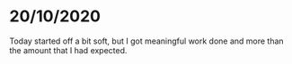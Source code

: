 # 20/10/2020
Today started off a bit soft, but I got meaningful work done and more than the amount that I had expected.

<!-- {BearID:B470C260-AA12-494A-BD04-8B9F2D516471-1378-00000DAFD32CBB6F} -->
